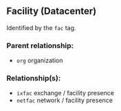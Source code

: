 ## Facility (Datacenter) 

Identified by the `fac` tag.

### Parent relationship:

- `org` organization

### Relationship(s):

- `ixfac` exchange / facility presence
- `netfac` network / facility presence
